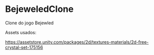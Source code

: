 # BejeweledClone

Clone do jogo Bejewled

Assets usados:

https://assetstore.unity.com/packages/2d/textures-materials/2d-free-crystal-set-175156